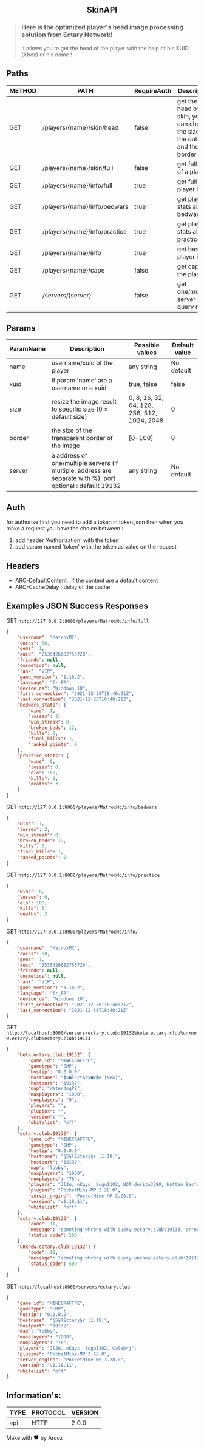 ## <p align="center">SkinAPI</p>
> ### Here is the optimized player's head image processing solution from Ectary Network!   
> It allows you to get the head of the player with the help of his XUID (Xbox) or his name !  

## Paths
| METHOD | PATH                          | RequireAuth | Description                                                                 | Params                      |
|--------|-------------------------------|-------------|-----------------------------------------------------------------------------|-----------------------------|
| GET    | /players/{name}/skin/head     | false       | get the head of a skin, you can chose the size of the output and the border | -xuid<br/>-size<br/>-border |
| GET    | /players/{name}/skin/full     | false       | get full skin of a player                                                   | -xuid                       |
| GET    | /players/{name}/info/full     | true        | get full player infos                                                       | -xuid                       |
| GET    | /players/{name}/info/bedwars  | true        | get player stats about bedwars                                              | -xuid                       |
| GET    | /players/{name}/info/practice | true        | get player stats about practice                                             | -xuid                       |
| GET    | /players/{name}/info          | true        | get base player infos                                                       | -xuid                       |
| GET    | /players/{name}/cape          | false       | get cape of the player                                                      | -xuid                       |
| GET    | /servers/{server}             | false       | get one/multiple server query result                                        |



## Params

| ParamName | Description                                                                                                 | Possible values                             | Default value |
|-----------|-------------------------------------------------------------------------------------------------------------|---------------------------------------------|---------------|
| name      | username/xuid of the player                                                                                 | any string                                  | No default    |
| xuid      | if param 'name' are a username or a xuid                                                                    | true, false                                 | false         |
| size      | resize the image result to specific size (0 = default size)                                                 | 0, 8, 16, 32, 64, 128, 256, 512, 1024, 2048 | 0             |
| border    | the size of the transparent border of the image                                                             | [0-100]                                     | 0             |
| server    | a address of one/multiple servers (if multiple, address are separate with %), port optional : default 19132 | any string                                  | No default    |


## Auth

for authorise first you need to add a token in token.json then when you make a request you have the choice between :
1. add header 'Authorization' with the token 
2. add param named 'token' with the token as value on the request


## Headers

- ARC-DefaultContent : if the content are a default content
- ARC-CacheDelay : delay of the cache

## Examples JSON Success Responses

GET `http://127.0.0.1:8000/players/MatroxMc/info/full`
```json
{
    "username": "MatroxMC",
    "coins": 50,
    "gems": 1,
    "xuid": "2535426682755720",
    "friends": null,
    "cosmetics": null,
    "rank": "VIP",
    "game_version": "1.18.2",
    "language": "fr_FR",
    "device_os": "Windows 10",
    "first_connection": "2021-12-30T18:40:21Z",
    "last_connection": "2021-12-30T18:40:21Z",
    "bedwars_stats": {
        "wins": 1,
        "losses": 2,
        "win_streak": 0,
        "broken_beds": 12,
        "kills": 0,
        "final_kills": 1,
        "ranked_points": 0
    },
    "practice_stats": {
        "wins": 0,
        "losses": 0,
        "elo": 100,
        "kills": 3,
        "deaths": 3
    }
}
```


GET `http://127.0.0.1:8000/players/MatroxMc/info/bedwars`
```json
{
    "wins": 1,
    "losses": 2,
    "win_streak": 0,
    "broken_beds": 12,
    "kills": 0,
    "final_kills": 1,
    "ranked_points": 0
}
```


GET `http://127.0.0.1:8000/players/MatroxMc/info/practice`
```json
{
    "wins": 0,
    "losses": 0,
    "elo": 100,
    "kills": 3,
    "deaths": 3
}
```


GET `http://127.0.0.1:8000/players/MatroxMc/info/`
```json
{
    "username": "MatroxMC",
    "coins": 50,
    "gems": 1,
    "xuid": "2535426682755720",
    "friends": null,
    "cosmetics": null,
    "rank": "VIP",
    "game_version": "1.18.2",
    "language": "fr_FR",
    "device_os": "Windows 10",
    "first_connection": "2021-12-30T18:40:21Z",
    "last_connection": "2021-12-30T18:40:21Z"
}
```

GET `http://localhost:8000/servers/ectary.club:19132%beta.ectary.club%unknow.ectary.club%ectary.club:19133`
```json
{
    "beta.ectary.club:19132": {
        "game_id": "MINECRAFTPE",
        "gametype": "SMP",
        "hostip": "0.0.0.0",
        "hostname": "�5�lEctary�r�e [New]",
        "hostport": "19132",
        "map": "WaterdogPE",
        "maxplayers": "1000",
        "numplayers": "0",
        "players": "",
        "plugins": "",
        "version": "",
        "whitelist": "off"
    },
    "ectary.club:19132": {
        "game_id": "MINECRAFTPE",
        "gametype": "SMP",
        "hostip": "0.0.0.0",
        "hostname": "§5§lEctary§r [1.18]",
        "hostport": "19132",
        "map": "lobby",
        "maxplayers": "1000",
        "numplayers": "78",
        "players": "Jl2u, oKqyc, Sugu1102, NOT dorito3380, Hattan Basferr",
        "plugins": "PocketMine-MP 3.28.0",
        "server_engine": "PocketMine-MP 3.28.0",
        "version": "v1.18.11",
        "whitelist": "off"
    },
    "ectary.club:19133": {
        "code": 11,
        "message": "someting whrong with query ectary.club:19133, error = read udp 192.168.235.55:61361->141.94.37.242:19133: i/o timeout",
        "status_code": 500
    },
    "unknow.ectary.club:19132": {
        "code": 11,
        "message": "someting whrong with query unknow.ectary.club:19132, error = error dialing UDP conn: dial udp: lookup unknow.ectary.club: no such host",
        "status_code": 500
    }
}
```

GET `http://localhost:8000/servers/ectary.club`
```json
{
    "game_id": "MINECRAFTPE",
    "gametype": "SMP",
    "hostip": "0.0.0.0",
    "hostname": "§5§lEctary§r [1.18]",
    "hostport": "19132",
    "map": "lobby",
    "maxplayers": "1000",
    "numplayers": "76",
    "players": "Jl2u, oKqyc, Sugu1102, Caleb4j",
    "plugins": "PocketMine-MP 3.28.0",
    "server_engine": "PocketMine-MP 3.28.0",
    "version": "v1.18.11",
    "whitelist": "off"
}
```

## Information's: 

| TYPE            | PROTOCOL      | VERSION |
|-----------------|---------------|---------|
| api             | HTTP          | 2.0.0   |

Make with ♥ by Arcoz
